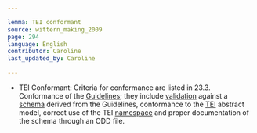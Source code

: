 ```yaml
---

lemma: TEI conformant
source: wittern_making_2009
page: 294
language: English
contributor: Caroline
last_updated_by: Caroline

---
```


- TEI Conformant: Criteria for conformance are listed in 23.3. Conformance of the [Guidelines](TEIGuidelines.html); they include [validation](XMLValid.html) against a [schema](schema.html) derived from the Guidelines, conformance to the [TEI](TEI.html) abstract model, correct use of the TEI [namespace](namespace.html) and proper documentation of the schema through an ODD file.
